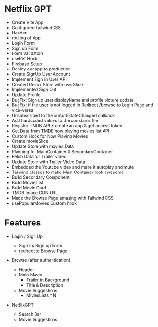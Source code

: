 # Netflix GPT

- Create Vite App
- Configured TailwindCSS
- Header
- routing of App
- Login Form
- Sign up Form
- Form Validation
- useRef Hook
- Firebase Setup
- Deploy our app to production
- Create SignUp User Account
- Implement Sign in User API
- Created Redux Store with userSlice
- Implemented Sign Out
- Update Profile
- BugFix: Sign up user displayName and profile picture update
- BugFix: if the user is not logged in Redirect /browse to Login Page and vice-versa
- Unsubscribed to the onAuthStateChanged callback
- Add hardcoded values to the constants file
- Register TMDB API & create an app & get access token
- Get Data from TMDB now playing movies list API
- Custom Hook for Now Playing Movies
- Create movieSlice
- Update Store with movies Data
- Planning for MainContainer & SecondaryContainer
- Fetch Data for Trailer video
- Update Store with Trailer Video Data
- Embedded the Youtube video and make it autoplay and mute
- Tailwind classes to make Main Container look awesome
- Build Secondary Component
- Build Movie List
- Build Movie Card
- TMDB Image CDN URL
- Made the Browse Page amazing with Tailwind CSS
- usePopularMovies Custom hook

# Features

- Login / Sign Up

  - Sign In/ Sign up Form
  - redirect to Browse Page

- Browse (after authentication)

  - Header
  - Main Movie
    - Trailer in Background
    - Title & Description
  - Movie Suggestions
    - MiviesLists \* N

- NetflixGPT
  - Search Bar
  - Movie Suggestions
